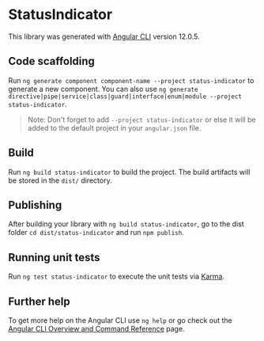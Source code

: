 # StatusIndicator

This library was generated with [Angular CLI](https://github.com/angular/angular-cli) version 12.0.5.

## Code scaffolding

Run `ng generate component component-name --project status-indicator` to generate a new component. You can also use `ng generate directive|pipe|service|class|guard|interface|enum|module --project status-indicator`.

> Note: Don't forget to add `--project status-indicator` or else it will be added to the default project in your `angular.json` file.

## Build

Run `ng build status-indicator` to build the project. The build artifacts will be stored in the `dist/` directory.

## Publishing

After building your library with `ng build status-indicator`, go to the dist folder `cd dist/status-indicator` and run `npm publish`.

## Running unit tests

Run `ng test status-indicator` to execute the unit tests via [Karma](https://karma-runner.github.io).

## Further help

To get more help on the Angular CLI use `ng help` or go check out the [Angular CLI Overview and Command Reference](https://angular.io/cli) page.
